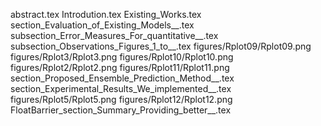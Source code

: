 abstract.tex
Introdution.tex
Existing_Works.tex
section_Evaluation_of_Existing_Models__.tex
subsection_Error_Measures_For_quantitative__.tex
subsection_Observations_Figures_1_to__.tex
figures/Rplot09/Rplot09.png
figures/Rplot3/Rplot3.png
figures/Rplot10/Rplot10.png
figures/Rplot2/Rplot2.png
figures/Rplot11/Rplot11.png
section_Proposed_Ensemble_Prediction_Method__.tex
section_Experimental_Results_We_implemented__.tex
figures/Rplot5/Rplot5.png
figures/Rplot12/Rplot12.png
FloatBarrier_section_Summary_Providing_better__.tex